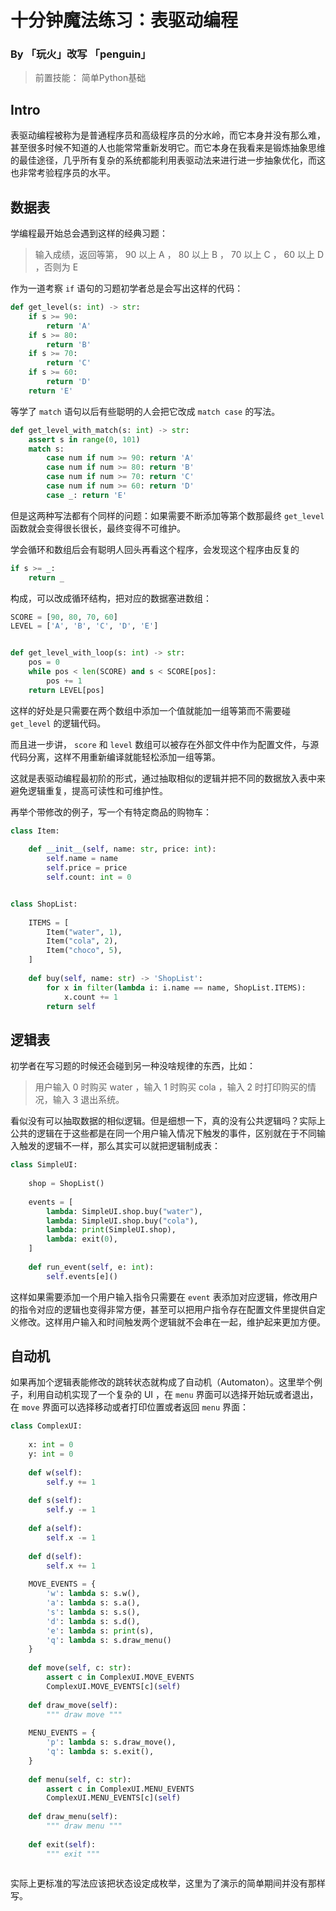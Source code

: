 # 十分钟魔法练习：表驱动编程

### By 「玩火」改写 「penguin」

> 前置技能： 简单Python基础

## Intro

表驱动编程被称为是普通程序员和高级程序员的分水岭，而它本身并没有那么难，甚至很多时候不知道的人也能常常重新发明它。而它本身在我看来是锻炼抽象思维的最佳途径，几乎所有复杂的系统都能利用表驱动法来进行进一步抽象优化，而这也非常考验程序员的水平。

## 数据表

学编程最开始总会遇到这样的经典习题：

> 输入成绩，返回等第， 90 以上 A ， 80 以上 B ， 70 以上 C ， 60 以上 D ，否则为 E

作为一道考察 `if` 语句的习题初学者总是会写出这样的代码：

```python
def get_level(s: int) -> str:
    if s >= 90:
        return 'A'
    if s >= 80:
        return 'B'
    if s >= 70: 
        return 'C'
    if s >= 60:
        return 'D'
    return 'E'
```

等学了 `match` 语句以后有些聪明的人会把它改成 `match case` 的写法。

```python
def get_level_with_match(s: int) -> str:
    assert s in range(0, 101)
    match s:
        case num if num >= 90: return 'A'
        case num if num >= 80: return 'B'
        case num if num >= 70: return 'C'
        case num if num >= 60: return 'D'
        case _: return 'E'

```

但是这两种写法都有个同样的问题：如果需要不断添加等第个数那最终 `get_level` 函数就会变得很长很长，最终变得不可维护。

学会循环和数组后会有聪明人回头再看这个程序，会发现这个程序由反复的

```python
if s >= _: 
    return _
```

构成，可以改成循环结构，把对应的数据塞进数组：

```python
SCORE = [90, 80, 70, 60]
LEVEL = ['A', 'B', 'C', 'D', 'E']


def get_level_with_loop(s: int) -> str:
    pos = 0
    while pos < len(SCORE) and s < SCORE[pos]:
        pos += 1
    return LEVEL[pos]
```

这样的好处是只需要在两个数组中添加一个值就能加一组等第而不需要碰 `get_level` 的逻辑代码。

而且进一步讲， `score` 和 `level` 数组可以被存在外部文件中作为配置文件，与源代码分离，这样不用重新编译就能轻松添加一组等第。

这就是表驱动编程最初阶的形式，通过抽取相似的逻辑并把不同的数据放入表中来避免逻辑重复，提高可读性和可维护性。

再举个带修改的例子，写一个有特定商品的购物车：

```python
class Item:
    
    def __init__(self, name: str, price: int):
        self.name = name
        self.price = price
        self.count: int = 0


class ShopList:
    
    ITEMS = [
        Item("water", 1),
        Item("cola", 2),
        Item("choco", 5),
    ]
    
    def buy(self, name: str) -> 'ShopList':
        for x in filter(lambda i: i.name == name, ShopList.ITEMS):
            x.count += 1
        return self

```

## 逻辑表

初学者在写习题的时候还会碰到另一种没啥规律的东西，比如：

> 用户输入 0 时购买 water ，输入 1 时购买 cola ，输入 2 时打印购买的情况，输入 3 退出系统。

看似没有可以抽取数据的相似逻辑。但是细想一下，真的没有公共逻辑吗？实际上公共的逻辑在于这些都是在同一个用户输入情况下触发的事件，区别就在于不同输入触发的逻辑不一样，那么其实可以就把逻辑制成表：

```python
class SimpleUI:
    
    shop = ShopList()
    
    events = [
        lambda: SimpleUI.shop.buy("water"),
        lambda: SimpleUI.shop.buy("cola"),
        lambda: print(SimpleUI.shop),
        lambda: exit(0),
    ]
    
    def run_event(self, e: int):
        self.events[e]()
```

这样如果需要添加一个用户输入指令只需要在 `event` 表添加对应逻辑，修改用户的指令对应的逻辑也变得非常方便，甚至可以把用户指令存在配置文件里提供自定义修改。这样用户输入和时间触发两个逻辑就不会串在一起，维护起来更加方便。

## 自动机

如果再加个逻辑表能修改的跳转状态就构成了自动机（Automaton）。这里举个例子，利用自动机实现了一个复杂的 UI ，在 `menu` 界面可以选择开始玩或者退出，在 `move` 界面可以选择移动或者打印位置或者返回 `menu` 界面：

```python
class ComplexUI:
    
    x: int = 0
    y: int = 0
    
    def w(self):
        self.y += 1
        
    def s(self):
        self.y -= 1
        
    def a(self):
        self.x -= 1
        
    def d(self):
        self.x += 1
        
    MOVE_EVENTS = {
        'w': lambda s: s.w(),
        'a': lambda s: s.a(),
        's': lambda s: s.s(),
        'd': lambda s: s.d(),
        'e': lambda s: print(s),
        'q': lambda s: s.draw_menu()
    }
    
    def move(self, c: str):
        assert c in ComplexUI.MOVE_EVENTS
        ComplexUI.MOVE_EVENTS[c](self)
        
    def draw_move(self):
        """ draw move """
        
    MENU_EVENTS = {
        'p': lambda s: s.draw_move(),
        'q': lambda s: s.exit(),
    }
    
    def menu(self, c: str):
        assert c in ComplexUI.MENU_EVENTS
        ComplexUI.MENU_EVENTS[c](self)
        
    def draw_menu(self):
        """ draw menu """
        
    def exit(self):
        """ exit """
    
```

实际上更标准的写法应该把状态设定成枚举，这里为了演示的简单期间并没有那样写。
